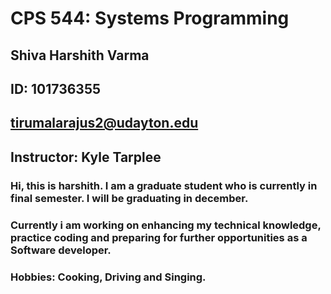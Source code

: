 # CPS 544: Systems Programming
## Shiva Harshith Varma 
## ID: 101736355
## tirumalarajus2@udayton.edu

## Instructor: Kyle Tarplee

### Hi, this is harshith. I am a graduate student who is currently in final semester. I will be graduating in december. 
### Currently i am working on enhancing my technical knowledge, practice coding and preparing for further opportunities as a Software developer.
### Hobbies: Cooking, Driving and Singing.
<!--
**harshith0809/harshith0809** is a ✨ _special_ ✨ repository because its `README.md` (this file) appears on your GitHub profile.

Here are some ideas to get you started:

- 🔭 I’m currently working on ...
- 🌱 I’m currently learning ...
- 👯 I’m looking to collaborate on ...
- 🤔 I’m looking for help with ...
- 💬 Ask me about ...
- 📫 How to reach me: ...
- 😄 Pronouns: ...
- ⚡ Fun fact: ...
-->
